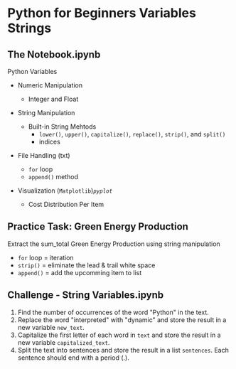 # Python for Beginners Variables Strings

## The Notebook.ipynb


Python Variables

* Numeric Manipulation
  * Integer and Float 

* String Manipulation
  * Built-in String Mehtods
    * `lower()`, `upper()`, `capitalize()`, `replace()`, `strip()`, and `split()`
    * indices

* File Handling (txt)
  * `for` loop
  * `append()` method

* Visualization (`Matplotlib`)_`pyplot`_
  * Cost Distribution Per Item


## Practice Task: Green Energy Production
Extract the sum_total Green Energy Production using string manipulation
* `for` loop = iteration
* `strip()` = eliminate the lead & trail white space
*  `append()` = add the upcomming item to list


## Challenge - String Variables.ipynb
1. Find the number of occurrences of the word "Python" in the text.
2. Replace the word "interpreted" with "dynamic" and store the result in a new variable `new_text`.
3. Capitalize the first letter of each word in `text` and store the result in a new variable `capitalized_text`.
4. Split the text into sentences and store the result in a list `sentences`. Each sentence should end with a period (.).
